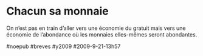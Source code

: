 # Chacun sa monnaie



On n’est pas en train d’aller vers une économie du gratuit mais vers une économie de l’abondance où les monnaies elles-mêmes seront abondantes.

#noepub #breves #y2009 #2009-9-21-13h57
